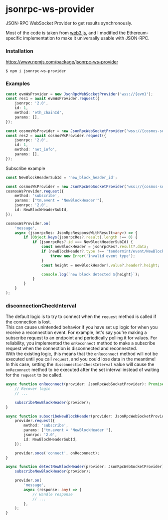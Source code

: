 # jsonrpc-ws-provider
JSON-RPC WebSocket Provider to get results synchronously.

Most of the code is taken from [web3.js](https://github.com/web3/web3.js/tree/4.x/packages/web3-providers-ws), and I modified the Ethereum-specific implementation to make it universally usable with JSON-RPC.

### Installation
https://www.npmjs.com/package/jsonrpc-ws-provider

```
$ npm i jsonrpc-ws-provider
```

### Examples
```typescript
const evmWsProvider = new JsonRpcWebSocketProvider('wss://{evm}');
const res1 = await evmWsProvider.request({
    jsonrpc: '2.0',
    id: 1,
    method: 'eth_chainId',
    params: [],
});

const cosmosWsProvider = new JsonRpcWebSocketProvider('wss://{cosmos-sdk}/websocket');
const res2 = await cosmosWsProvider.request({
    jsonrpc: '2.0',
    id: 1,
    method: 'net_info',
    params: [],
});
```

Subscribe example
```typescript
const NewBlockHeaderSubId = 'new_block_header_id';

const cosmosWsProvider = new JsonRpcWebSocketProvider('wss://{cosmos-sdk}/websocket');
cosmosWsProvider.request({
    method: 'subscribe',
    params: ["tm.event = 'NewBlockHeader'"],
    jsonrpc: '2.0',
    id: NewBlockHeaderSubId,
});

cosmosWsProvider.on(
    'message',
    async (jsonrpcRes: JsonRpcResponseWithResult<any>) => {
        if (Object.keys(jsonrpcRes?.result).length !== 0) {
            if (jsonrpcRes?.id === NewBlockHeaderSubId) {
                const newBlockHeader = jsonrpcRes?.result?.data;
                if (newBlockHeader?.type !== 'tendermint/event/NewBlockHeader') {
                    throw new Error('Invalid event type');
                }
                const height = newBlockHeader?.value?.header?.height;

                console.log(`new block detected ${height}`);
            }
        }
    }
);
```

### disconnectionCheckInterval
The default logic is to try to connect when the `request` method is called if the connection is lost. <br>
This can cause unintended behavior if you have set up logic for when you receive a reconnection event. For example, let's say you're making a subscribe request to an endpoint and periodically polling it for values. For reliability, you implemented the `onReconnect` method to make a subscribe request when the connection is disconnected and reconnected. <br>
With the existing logic, this means that the `onReconnect` method will not be executed until you call `request`, and you could lose data in the meantime! <br>
In this case, setting the `disconnectionCheckInterval` value will cause the `onReconnect` method to be executed after the set interval instead of waiting for the `request` to be called.

```typescript
async function onReconnect(provider: JsonRpcWebSocketProvider): Promise<void> {
    // Recover logic
    // ...

    subscribeNewBlockHeader(provider);
}

async function subscribeNewBlockHeader(provider: JsonRpcWebSocketProvider): Promise<void> {
    provider.request({
        method: 'subscribe',
        params: ["tm.event = 'NewBlockHeader'"],
        jsonrpc: '2.0',
        id: NewBlockHeaderSubId,
    });

    provider.once('connect', onReconnect);
}

async function detectNewBlockHeader(provider: JsonRpcWebSocketProvider): Promise<void> {
    subscribeNewBlockHeader(provider);

    provider.on(
        'message',
        async (response: any) => {
            // Handle response
            // ...
        },
    );
}
```
